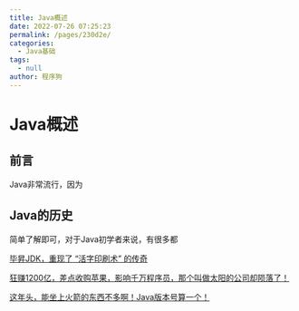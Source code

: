 ```yaml
---
title: Java概述
date: 2022-07-26 07:25:23
permalink: /pages/230d2e/
categories: 
  - Java基础
tags: 
  - null
author: 程序狗
---
```

# Java概述

## 前言

Java非常流行，因为



## Java的历史

简单了解即可，对于Java初学者来说，有很多都

[毕昇JDK，重现了 “活字印刷术” 的传奇](https://mp.weixin.qq.com/s?__biz=MzIxMjE5MTE1Nw==&mid=2653215930&idx=1&sn=24d916f4f6b728dd02dfef2caf647f02&chksm=8c99ae60bbee2776bc49e6a90f9bb8c935c7a5b36bd773a8fe31e21671b62636db20351430c3&mpshare=1&scene=1&srcid=11120a2sGvlFmHvneScd1ahp&sharer_sharetime=1605176036593&sharer_shareid=5cc2777764c85c1d841997739b5bb6f4&key=d5497f8bd75b2dfee8a925d343ffb8f95a8005a0c74efbf5cce2b8eb80c4ed4c8854615fc19a8942e19521c598e5c099fa63eb7fe85683e7dd685c4efaeea6756c49900e31f17abe0521787ab26d380b31e38a80ffc2a55c1211ae3b376a36253b6f4aa4e14eff6ae70f4051bee31a0469359614ec3db9d9f27a30b3f910e96e&ascene=1&uin=MzEzNTMxNzU5NQ%3D%3D&devicetype=Windows+10+x64&version=6300002f&lang=zh_CN&exportkey=AZGeU0tCm68pKaPTQm7SHAo%3D&pass_ticket=TlK9euK30dgVFs6X9cP5QAuCki4xO%2FkoW5OHENnBGUnDyWqsi6tweLvQFesyt7cT&wx_header=0)

[狂赚1200亿，差点收购苹果，影响千万程序员，那个叫做太阳的公司却陨落了！](https://mp.weixin.qq.com/s?__biz=MzU1Nzg4NjgyMw==&mid=2247484522&idx=1&sn=a7de829144f3f20d73c324600d74450e&chksm=fc2fb862cb583174b25794e66e7df8983dccac7c8ee42c95b0aeb1c8722c8f7fe2f64e3a267d&mpshare=1&scene=1&srcid=&sharer_sharetime=1582855793055&sharer_shareid=5cc2777764c85c1d841997739b5bb6f4&key=3503aa848b16fe5bc18cff723a017686a77981b606f72a5e6c4bf80c2c6b0d0812f9862ca3829dbca4182321a829f5258816079119da21dc9980b0752e09051b939d635b5eb2aef99d10ecd908b98312&ascene=1&uin=MzEzNTMxNzU5NQ%3D%3D&devicetype=Windows+10&version=62080079&lang=zh_CN&exportkey=AT3WIjeIIxea1F7eWE3vShU%3D&pass_ticket=dwPRLiZtWs8JDMYoXmg2QskHSeFA3DUa%2FeAMixdnHERi%2FJUp5jIl15%2FluTrSIdf9)

[这年头，能坐上火箭的东西不多啊！Java版本号算一个！](https://mp.weixin.qq.com/s/Swe9hBGHON_7f1fiEJ3Glg)